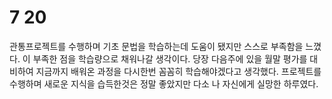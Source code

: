 # 7 20

관통프로젝트를 수행하며 기초 문법을 학습하는데 도움이 됐지만 스스로 부족함을 느꼈다. 이 부족한 점을 학습량으로 채워나갈 생각이다. 당장 다음주에 있을 월말 평가를 대비하여 지금까지 배워온 과정을 다시한번 꼼꼼히 학습해야겠다고 생각했다. 프로젝트를 수행하며 새로운 지식을 습득한것은 정말 좋았지만 다소 나 자신에게 실망한 하루였다.
